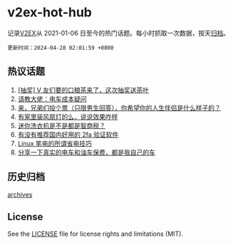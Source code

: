 # v2ex-hot-hub

 记录[V2EX](https://www.v2ex.com/)从 2021-01-06 日至今的热门话题。每小时抓取一次数据，按天[归档](archives)。

`更新时间：2024-04-28 02:01:59 +0800`

## 热议话题

1. [[抽奖] V 友们要的口粮茶来了，这次抽奖送茶叶](https://www.v2ex.com/t/1036093)
1. [请教大佬：电车成本疑问](https://www.v2ex.com/t/1036081)
1. [来，兄弟们投个票（只限男生回答），你希望你的人生伴侣是什么样子的？](https://www.v2ex.com/t/1036080)
1. [有家里装风扇灯的么，说说效果咋样](https://www.v2ex.com/t/1036084)
1. [迷你洗衣机是不是都是智商税？](https://www.v2ex.com/t/1036113)
1. [有没有推荐国内好用的 2fa 验证软件](https://www.v2ex.com/t/1036110)
1. [Linux 笔电的所谓省电技巧](https://www.v2ex.com/t/1036149)
1. [分享一下真实的电车和油车保费，都是我自己的车](https://www.v2ex.com/t/1036140)

## 历史归档

[archives](archives)

## License

See the [LICENSE](LICENSE) file for license rights and limitations (MIT).
